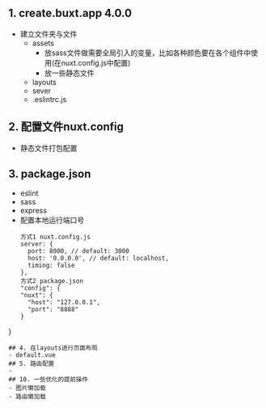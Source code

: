 ## 1. create.buxt.app 4.0.0
- 建立文件夹与文件
  - assets
    - 放sass文件做需要全局引入的变量，比如各种颜色要在各个组件中使用(在nuxt.config.js中配置)
    - 放一些静态文件
  - layouts
  - sever
  - .eslintrc.js
## 2. 配置文件nuxt.config
- 静态文件打包配置
## 3. package.json
- eslint
- sass
- express
- 配置本地运行端口号
  ```
  方式1 nuxt.config.js
  server: {
    port: 8000, // default: 3000
    host: '0.0.0.0', // default: localhost,
    timing: false
  },
  方式2 package.json
  "config": {
  "nuxt": {
    "host": "127.0.0.1",
    "port": "8888"
  }
 }
  ```
## 4. 在layouts进行页面布局
- default.vue
## 5. 路由配置
- 
## 10. 一些优化的提前操作
- 图片懒加载
- 路由懒加载
